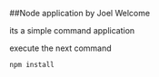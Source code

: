 ##Node application by Joel Welcome

its a simple command application

execute the next command
```
npm install
```